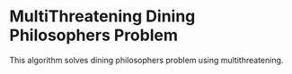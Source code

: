 # MultiThreatening Dining Philosophers Problem

This algorithm solves dining philosophers problem using multithreatening.
